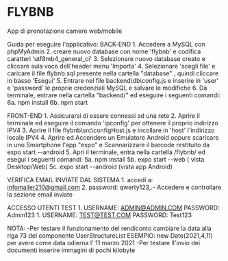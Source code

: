 # FLYBNB
App di prenotazione camere web/mobile

Guida per eseguire l'applicativo:
BACK-END
	1. Accedere a MySQL con phpMyAdmin
	2. creare nuovo database con nome 'flybnb' e codifica caratteri 'utf8mb4_general_ci'
	3. Selezionare nuovo database creato e cliccare sula voce dell'header menu 'Importa'
	4. Selezionare 'scegli file' e caricare il file flybnb.sql presente nella cartella "database" , quindi cliccare in basso 'Esegui'
	5. Entrare nel file backend\db\config.js e inserire in 'user' e 'password' le proprie credenziali MySQL e salvare le modifiche
	6. Da terminale, entrare nella cartella "backend/" ed eseguire i seguenti comandi:
		6a. npm install
		6b. npm start

FRONT-END
	1. Assicurarsi di essere connessi ad una rete
	2. Aprire il terminale ed eseguire il comando 'ipconfig' per ottenere il proprio indirizzo IPV4
	3. Aprire il file flybnb\src\configHost.js e incollare in 'host' l'indirizzo locale IPV4
	4. Aprire ed Accendere un Emulatore Android oppure scaricare in uno Smartphone l'app "expo" e Scannarizzare il barcode restituito da expo start --android
	5. Apri il terminale, entra nella cartella /flybnb/ ed esegui i seguenti comandi:
		5a. npm install
		5b. expo start --web ( vista Desktop/Web)
		5c. expo  start --android (vista app Android)

VERIFICA EMAIL INVIATE DAL SISTEMA
	1. accedi a: infomailer210@gmail.com
	2. password: qwerty123,.-
	Accedere e controllare la sezione email inviate
	
ACCESSO UTENTI TEST
	1. USERNAME: ADMIN@ADMIN.COM    PASSWORD: Admin123
	1. USERNAME: TEST@TEST.COM  PASSWORD: Test123

NOTA:
-Per testare il funzionamento del rendiconto cambiare la data alla riga 73 del componente UserStructureList ESEMPIO: new Date(2021,4,11) per avere come data odierna l' 11 marzo 2021
-Per testare ll'invio dei documenti inserire immagini di pochi kilobyte
